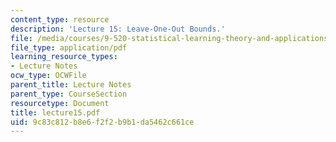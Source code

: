 ```yaml
---
content_type: resource
description: 'Lecture 15: Leave-One-Out Bounds.'
file: /media/courses/9-520-statistical-learning-theory-and-applications-spring-2003/9c83c812b8e6f2f2b9b1da5462c661ce_lecture15.pdf
file_type: application/pdf
learning_resource_types:
- Lecture Notes
ocw_type: OCWFile
parent_title: Lecture Notes
parent_type: CourseSection
resourcetype: Document
title: lecture15.pdf
uid: 9c83c812-b8e6-f2f2-b9b1-da5462c661ce
---
```

